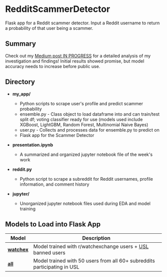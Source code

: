 # RedditScammerDetector

Flask app for a Reddit scammer detector. Input a Reddit username to return a probability of that user being a scammer.

## Summary

Check out my [Medium post IN PROGRESS](https://medium.com/p/1bdc024c8d69/) for a detailed analysis of my investigation and findings!
Initial results showed promise, but model accuracy needs to increase before public use.

## Directory

* **my_app/** 
  * Python scripts to scrape user's profile and predict scammer probability
   * ensemble.py - Class object to load dataframe into and can train/test split df; voting classifier ready for use (models used include XGBoost, LightGBM, Random Forest, Multinomial Naive Bayes)
   * user.py - Collects and processes data for ensemble.py to predict on
  * Flask app for the Scammer Detector

* **presentation.ipynb** 
  * A summarized and organized jupyter notebook file of the week's work

* **reddit.py**
  * Python script to scrape a subreddit for Reddit usernames, profile information, and comment history

* **jupyter/** 
  * Unorganized jupyter notebook files used during EDA and model training

## Models to Load into Flask App

| Model      | Description |
|------------|-------------|
|**[watchex]()** | Model trained with r/watchexchange users + [USL](universalscammerlist.com) banned users |
|**[all]()**     | Model trained with 50 users from all 60+ subreddits participating in USL |
